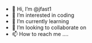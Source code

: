 - 👋 Hi, I’m @jfast1 
- 👀 I’m interested in coding 
- 🌱 I’m currently learning 
- 💞️ I’m looking to collaborate on 
- 📫 How to reach me ....

<!---
jfast1/jfast1 is a ✨ special ✨ repository because its `README.md` (this file) appears on your GitHub profile.
You can click the Preview link to take a look at your changes.
--->
